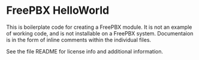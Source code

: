 FreePBX HelloWorld
==================

This is boilerplate code for creating a FreePBX module. It is not an example of working code, and is not installable on a FreePBX system. Documentaion is in the form of inline comments within the individual files.

See the file README for license info and additional information.
